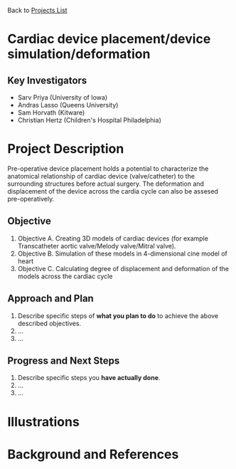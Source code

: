 Back to [Projects List](../../README.md#ProjectsList)

# Cardiac device placement/device simulation/deformation

## Key Investigators

- Sarv Priya (University of Iowa)
- Andras Lasso (Queens University)
- Sam Horvath (Kitware)
- Christian Hertz (Children's Hospital Philadelphia)

# Project Description

Pre-operative device placement holds a potential to characterize the anatomical relationship of cardiac device (valve/catheter) to the surrounding structures before actual surgery. The deformation and displacement of the device across the cardia cycle can also be assesed pre-operatively. 

## Objective

<!-- Describe here WHAT you would like to achieve (what you will have as end result). -->

1. Objective A. Creating 3D models of cardiac devices (for example Transcatheter aortic valve/Melody valve/Mitral valve).
1. Objective B. Simulation of these models in 4-dimensional cine model of heart
1. Objective C. Calculating degree of displacement and deformation of the models across the cardiac cycle

## Approach and Plan

<!-- Describe here HOW you would like to achieve the objectives stated above. -->

1. Describe specific steps of **what you plan to do** to achieve the above described objectives.
1. ...
1. ...

## Progress and Next Steps

<!-- Update this section as you make progress, describing of what you have ACTUALLY DONE. If there are specific steps that you could not complete then you can describe them here, too. -->

1. Describe specific steps you **have actually done**.
1. ...
1. ...

# Illustrations

<!-- Add pictures and links to videos that demonstrate what has been accomplished.
![Description of picture](Example2.jpg)
![Some more images](Example2.jpg)
-->

# Background and References

<!-- If you developed any software, include link to the source code repository. If possible, also add links to sample data, and to any relevant publications. -->
